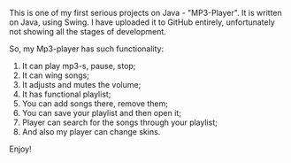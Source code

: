 This is one of my first serious projects on Java - "MP3-Player".
It is written on Java, using Swing.
I have uploaded it to GitHub entirely, unfortunately not showing all the stages of development.

So, my Mp3-player has such functionality:

1. It can play mp3-s, pause, stop;
2. It can wing songs;
3. It adjusts and mutes the volume;
4. It has functional playlist;
5. You can add songs there, remove them;
6. You can save your playlist and then open it;
7. Player can search for the songs through your playlist;
8. And also my player can change skins.

Enjoy!
